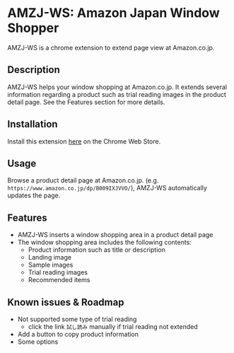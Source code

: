 # AMZJ-WS: Amazon Japan Window Shopper

AMZJ-WS is a chrome extension to extend page view at Amazon.co.jp.

## Description

AMZJ-WS helps your window shopping at Amazon.co.jp. It extends several information regarding a product  such as trial reading images in the product detail page. See the Features section for more details.

## Installation

Install this extension [here](https://chrome.google.com/webstore/detail/amzj-ws-amazon-japan-wind/mipngicaabopdmoaaeajdlfeloifjcfe?hl=ja&authuser=0 "AMZJ-WS Chrome Web Store") on the Chrome Web Store.


## Usage

Browse a product detail page at Amazon.co.jp. (e.g. `https://www.amazon.co.jp/dp/B009IXJVVO/`), AMZJ-WS automatically updates the page.

## Features

- AMZJ-WS inserts a window shopping area in a product detail page
- The window shopping area includes the following contents:
  - Product information such as title or description
  - Landing image
  - Sample images
  - Trial reading images
  - Recommended items

## Known issues & Roadmap

- Not supported some type of trial reading
  - click the link `試し読み` manually if trial reading not extended
- Add a button to copy product information
- Some options

